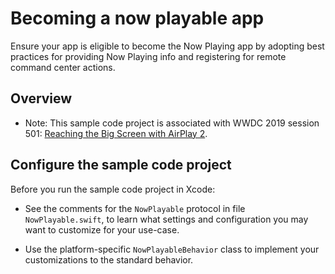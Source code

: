 # Becoming a now playable app

Ensure your app is eligible to become the Now Playing app by adopting best practices for providing Now Playing info and registering for remote command center actions. 

## Overview

- Note: This sample code project is associated with WWDC 2019 session 501: [Reaching the Big Screen with AirPlay 2](https://developer.apple.com/videos/play/wwdc19/501/).

## Configure the sample code project

Before you run the sample code project in Xcode:

* See the comments for the `NowPlayable` protocol in file `NowPlayable.swift`, to learn what settings and configuration you may want to customize for your use-case.

* Use the platform-specific `NowPlayableBehavior` class to implement your customizations to the standard behavior. 
